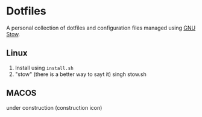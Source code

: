 
# Dotfiles

A personal collection of dotfiles and configuration files managed using [GNU Stow](https://www.gnu.org/software/stow/).


## Linux

1. Install using `install.sh`
2. "stow" (there is a better way to sayt it) singh stow.sh
## MACOS

under construction (construction icon)